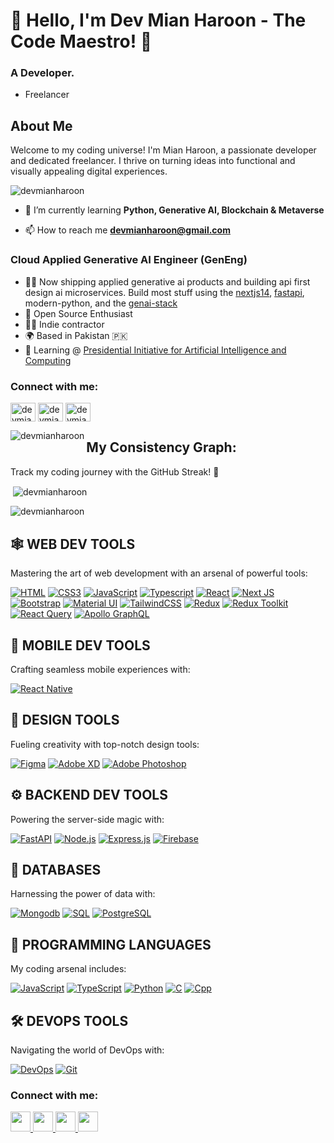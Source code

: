# 👋 Hello, I'm Dev Mian Haroon - The Code Maestro! 🚀
### A Developer.

- Freelancer

## About Me
Welcome to my coding universe! I'm Mian Haroon, a passionate developer and dedicated freelancer. I thrive on turning ideas into functional and visually appealing digital experiences.

<p align="left"> <img src="https://komarev.com/ghpvc/?username=devmianharoon&label=Profile%20views&color=0e75b6&style=flat" alt="devmianharoon" /> </p>

- 🌱 I’m currently learning **Python, Generative AI, Blockchain & Metaverse**
  
- 📫 How to reach me **devmianharoon@gmail.com**

 ### Cloud Applied Generative AI Engineer (GenEng)

* 👨‍💻  Now shipping applied generative ai products and building api first design ai microservices. Build most stuff using the [nextjs14](https://nextjs.org/), [fastapi](https://fastapi.tiangolo.com/), modern-python, and the [genai-stack](https://github.com/panaverse/learn-generative-ai)
* 🤝  Open Source Enthusiast
* 🧑‍🏫  Indie contractor
* 🌍  Based in Pakistan 🇵🇰
* 🧠  Learning @ [Presidential Initiative for Artificial Intelligence and Computing](piaic.org)

<h3 align="left">Connect with me:</h3>
<p align="left">
<a href="https://www.linkedin.com/in/devmianharoon/" target="blank"><img align="center" src="https://raw.githubusercontent.com/rahuldkjain/github-profile-readme-generator/master/src/images/icons/Social/linked-in-alt.svg" alt="devmianharoon" height="30" width="40" /></a>
<a href="https://www.facebook.com/devmianharoon" target="blank"><img align="center" src="https://raw.githubusercontent.com/rahuldkjain/github-profile-readme-generator/master/src/images/icons/Social/facebook.svg" alt="devmianharoon" height="30" width="40" /></a>
<a href="https://www.instagram.com/devmianharoon/" target="blank"><img align="center" src="https://raw.githubusercontent.com/rahuldkjain/github-profile-readme-generator/master/src/images/icons/Social/instagram.svg" alt="devmianharoon" height="30" width="40" /></a>
</p>
<p><img align="left" src="https://github-readme-stats.vercel.app/api/top-langs?username=devmianharoon&show_icons=true&locale=en&layout=compact" alt="devmianharoon" /></p>

##  **My Consistency Graph:**
Track my coding journey with the GitHub Streak! 🚀

<p>&nbsp;<img align="center" src="https://github-readme-stats.vercel.app/api?username=devmianharoon&show_icons=true&locale=en" alt="devmianharoon" /></p>
<p><img align="center" src="https://github-readme-streak-stats.herokuapp.com/?user=devmianharoon&" alt="devmianharoon" /></p>

## 🕸️ **WEB DEV TOOLS**
Mastering the art of web development with an arsenal of powerful tools:

[![HTML](https://img.shields.io/badge/HTML5-E34F26?style=for-the-badge&logo=html5&logoColor=white)](https://github.com/devmianharoon)
[![CSS3](https://img.shields.io/badge/CSS3-1572B6?style=for-the-badge&logo=css3&logoColor=white)](https://github.com/devmianharoon)
[![JavaScript](https://img.shields.io/badge/JavaScript-F7DF1E?style=for-the-badge&logo=javascript&logoColor=black)](https://github.com/devmianharoon)
[![Typescript](https://img.shields.io/badge/TypeScript-007ACC?style=for-the-badge&logo=typescript&logoColor=white)](https://github.com/devmianharoon)
[![React](https://img.shields.io/badge/React-20232A?style=for-the-badge&logo=react&logoColor=61DAFB)](https://github.com/devmianharoon)
[![Next JS](https://img.shields.io/badge/Next-black?style=for-the-badge&logo=next.js&logoColor=white)](https://github.com/devmianharoon)
[![Bootstrap](https://img.shields.io/badge/Bootstrap-563D7C?style=for-the-badge&logo=bootstrap&logoColor=white)](https://github.com/devmianharoon)
[![Material UI](https://img.shields.io/badge/Material--UI-%230081CB.svg?style=for-the-badge&logo=mui&logoColor=white)](https://github.com/devmianharoon)
[![TailwindCSS](https://img.shields.io/badge/tailwindcss-%2338B2AC.svg?style=for-the-badge&logo=tailwind-css&logoColor=white)](https://github.com/devmianharoon)
[![Redux](https://img.shields.io/badge/Redux-593D88?style=for-the-badge&logo=redux&logoColor=white)](https://github.com/devmianharoon)
[![Redux Toolkit](https://img.shields.io/badge/Redux_Toolkit-%23404d59.svg?style=for-the-badge&logo=redux&logoColor=white)](https://github.com/devmianharoon)
[![React Query](https://img.shields.io/badge/React_Query-000?style=for-the-badge&logo=react&logoColor=white)](https://github.com/devmianharoon)
[![Apollo GraphQL](https://img.shields.io/badge/Apollo%20GraphQL-311C87?style=for-the-badge&logo=apollo-graphql&logoColor=white)](https://github.com/devmianharoon)

## 📱 **MOBILE DEV TOOLS**
Crafting seamless mobile experiences with:

[![React Native](https://img.shields.io/badge/React_Native-20232A?style=for-the-badge&logo=react&logoColor=61DAFB)](https://github.com/devmianharoon)

## 🍧 **DESIGN TOOLS**
Fueling creativity with top-notch design tools:

[![Figma](https://img.shields.io/badge/figma-%23F24E1E.svg?style=for-the-badge&logo=figma&logoColor=white)](https://github.com/devmianharoon)
[![Adobe XD](https://img.shields.io/badge/Adobe%20XD-470137?style=for-the-badge&logo=Adobe%20XD&logoColor=#FF61F6)](https://github.com/devmianharoon)
[![Adobe Photoshop](https://img.shields.io/badge/adobe%20photoshop-%2331A8FF.svg?style=for-the-badge&logo=adobe%20photoshop&logoColor=white)](https://github.com/devmianharoon)

## ⚙️ **BACKEND DEV TOOLS**
Powering the server-side magic with:

[![FastAPI](https://img.shields.io/badge/fastapi-%2300C7B7.svg?style=for-the-badge&logo=fastapi)](https://github.com/tiangolo/fastapi)
[![Node.js](https://img.shields.io/badge/Node.js-43853D?style=for-the-badge&logo=node.js&logoColor=white)](https://github.com/devmianharoon)
[![Express.js](https://img.shields.io/badge/Express.js-404D59?style=for-the-badge)](https://github.com/devmianharoon)
[![Firebase](https://img.shields.io/badge/firebase-%23039BE5.svg?style=for-the-badge&logo=firebase)](https://github.com/devmianharoon)

## 📅 **DATABASES**
Harnessing the power of data with:

[![Mongodb](https://img.shields.io/badge/MongoDB-4EA94B?style=for-the-badge&logo=mongodb&logoColor=white)](https://github.com/devmianharoon)
[![SQL](https://img.shields.io/badge/sql-%2307405e.svg?style=for-the-badge&logo=sql)](https://github.com/sql)
[![PostgreSQL](https://img.shields.io/badge/PostgreSQL-336791?style=for-the-badge&logo=postgresql&logoColor=white)](https://github.com/devmianharoon)

## 🎯 **PROGRAMMING LANGUAGES**
My coding arsenal includes:

[![JavaScript](https://img.shields.io/badge/JavaScript-F7DF1E?style=for-the-badge&logo=javascript&logoColor=black)](https://github.com/devmianharoon)
[![TypeScript](https://img.shields.io/badge/TypeScript-007ACC?style=for-the-badge&logo=TypeScript&logoColor=white)](https://github.com/devmianharoon)
[![Python](https://img.shields.io/badge/python-%2314354C.svg?style=for-the-badge&logo=python&logoColor=white)](https://github.com/python)
[![C](https://img.shields.io/badge/C-CC6699?style=for-the-badge&logo=C&logoColor=white)](https://github.com/devmianharoon)
[![Cpp](https://img.shields.io/badge/CPP-007ACC?style=for-the-badge&logo=Cpp&logoColor=white)](https://github.com/devmianharoon)

## 🛠️ **DEVOPS TOOLS**
Navigating the world of DevOps with:

[![DevOps](https://img.shields.io/badge/devops-%23017ACB.svg?style=for-the-badge&logo=devops&logoColor=white)](https://github.com/devops)
[![Git](https://img.shields.io/badge/git-%23F05032.svg?style=for-the-badge&logo=git&logoColor=white)](https://github.com/git)


### Connect with me:

<p align="left">  <a href="https://www.github.com/devmianharoon" target="_blank" rel="noreferrer"> <picture> <source media="(prefers-color-scheme: dark)" srcset="https://raw.githubusercontent.com/danielcranney/readme-generator/main/public/icons/socials/github-dark.svg" /> <source media="(prefers-color-scheme: light)" srcset="https://raw.githubusercontent.com/danielcranney/readme-generator/main/public/icons/socials/github.svg" /> <img src="https://raw.githubusercontent.com/danielcranney/readme-generator/main/public/icons/socials/github.svg" width="32" height="32" /> </picture> </a> <a href="https://www.linkedin.com/in/devmianharoon" target="_blank" rel="noreferrer"> <picture> <source media="(prefers-color-scheme: dark)" srcset="https://raw.githubusercontent.com/danielcranney/readme-generator/main/public/icons/socials/linkedin-dark.svg" /> <source media="(prefers-color-scheme: light)" srcset="https://raw.githubusercontent.com/danielcranney/readme-generator/main/public/icons/socials/linkedin.svg" /> <img src="https://raw.githubusercontent.com/danielcranney/readme-generator/main/public/icons/socials/linkedin.svg" width="32" height="32" /> </picture> </a> <a href="https://www.x.com/devmianharoon" target="_blank" rel="noreferrer"> <picture> <source media="(prefers-color-scheme: dark)" srcset="https://raw.githubusercontent.com/danielcranney/readme-generator/main/public/icons/socials/twitter-dark.svg" /> <source media="(prefers-color-scheme: light)" srcset="https://raw.githubusercontent.com/danielcranney/readme-generator/main/public/icons/socials/twitter.svg" /> <img src="https://raw.githubusercontent.com/danielcranney/readme-generator/main/public/icons/socials/twitter.svg" width="32" height="32" /> </picture> </a> <a href="https://www.youtube.com/devmianharoon" target="_blank" rel="noreferrer"> <picture> <source media="(prefers-color-scheme: dark)" srcset="undefined" /> <source media="(prefers-color-scheme: light)" srcset="https://raw.githubusercontent.com/danielcranney/readme-generator/main/public/icons/socials/youtube.svg" /> <img src="https://raw.githubusercontent.com/danielcranney/readme-generator/main/public/icons/socials/youtube.svg" width="32" height="32" /> </picture> </a></p>
